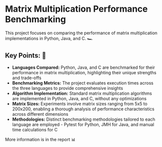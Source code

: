 # Matrix Multiplication Performance Benchmarking 

This project focuses on comparing the performance of matrix multiplication implementations in Python, Java, and C. 🏎️

## Key Points: 🔑
- **Languages Compared:** Python, Java, and C are benchmarked for their performance in matrix multiplication, highlighting their unique strengths and trade-offs
- **Benchmarking Metrics:** The project evaluates execution times across the three languages to provide comprehensive insights
- **Algorithm Implementation:** Standard matrix multiplication algorithms are implemented in Python, Java, and C, without any optimizations
- **Matrix Sizes:** Experiments involve matrix sizes ranging from 5x5 to 200x200, enabling a thorough analysis of performance characteristics across different dimensions
- **Methodologies:** Distinct benchmarking methodologies tailored to each language are employed - Pytest for Python, JMH for Java, and manual time calculations for C

More information is in the report 📊
